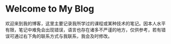 # Welcome to My Blog

欢迎来到我的博客，这里主要记录我所学过的课程或某种技术的笔记。因本人水平有限，笔记中难免会出现错误，语言也存在诸多不严谨的地方，仅供参考，若有错误可通过右下角的联系方式与我联系，我会及时修改。

